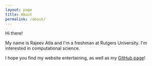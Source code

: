 ```yaml
---
layout: page
title: About
permalink: /about/
---
```

Hi there!

My name is Rajeev Atla and I'm a freshman at Rutgers University. I'm interested in computational science.

I hope you find my website entertaining, as well as my [GitHub page](https://github.com/RajeevAtla "My Github Page")!

